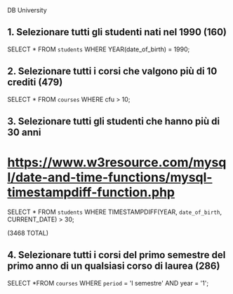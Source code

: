 DB University

## 1. Selezionare tutti gli studenti nati nel 1990 (160)
SELECT * FROM `students`
WHERE YEAR(date_of_birth) = 1990;

## 2. Selezionare tutti i corsi che valgono più di 10 crediti (479)
SELECT * FROM `courses` 
WHERE cfu > 10;

## 3. Selezionare tutti gli studenti che hanno più di 30 anni
# https://www.w3resource.com/mysql/date-and-time-functions/mysql-timestampdiff-function.php
SELECT * FROM `students` 
WHERE TIMESTAMPDIFF(YEAR, `date_of_birth`, CURRENT_DATE) > 30;

(3468 TOTAL)

## 4. Selezionare tutti i corsi del primo semestre del primo anno di un qualsiasi corso di laurea (286)
SELECT *FROM `courses`
WHERE `period` = 'I semestre' AND year = '1';